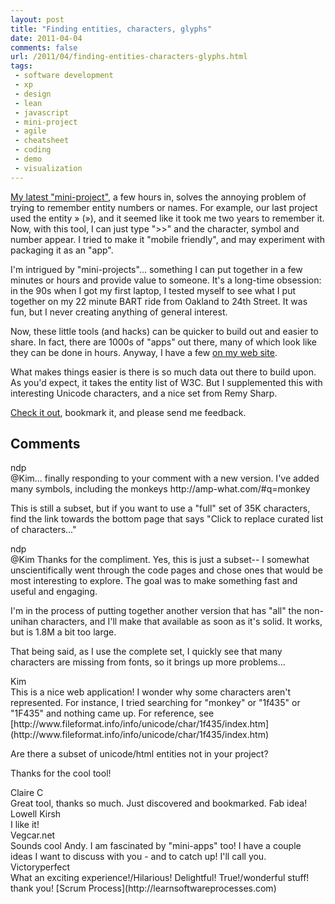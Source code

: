```yaml
---
layout: post
title: "Finding entities, characters, glyphs"
date: 2011-04-04
comments: false
url: /2011/04/finding-entities-characters-glyphs.html
tags:
 - software development
 - xp
 - design
 - lean
 - javascript
 - mini-project
 - agile
 - cheatsheet
 - coding
 - demo
 - visualization
---
```


[My latest "mini-project"](http://amp-what.com/), a few hours in, solves the annoying problem of trying to remember entity numbers or names. For example, our last project used the entity &raquo; (»), and it seemed like it took me two years to remember it. Now, with this tool, I can just type "\>\>" and the character, symbol and number appear. I tried to make it "mobile friendly", and may experiment with packaging it as an "app".  
  
I'm intrigued by "mini-projects"... something I can put together in a few minutes or hours and provide value to someone. It's a long-time obsession: in the 90s when I got my first laptop, I tested myself to see what I put together on my 22 minute BART ride from Oakland to 24th Street. It was fun, but I never creating anything of general interest.  
  
Now, these little tools (and hacks) can be quicker to build out and easier to share. In fact, there are 1000s of "apps" out there, many of which look like they can be done in hours. Anyway, I have a few [on my web site](http://ndpsoftware.com/).  
  
What makes things easier is there is so much data out there to build upon. As you'd expect, it takes the entity list of W3C. But I supplemented this with interesting Unicode characters, and a nice set from Remy Sharp.  
  
[Check it out](http://amp-what.com/), bookmark it, and please send me feedback.<h2>Comments</h2>
<div class='comments'>
<div class='comment'>
<div class='author'>ndp</div>
<div class='content'>
@Kim... finally responding to your comment with a new version. I've added many symbols, including the monkeys http://amp-what.com/#q=monkey  
  
This is still a subset, but if you want to use a "full" set of 35K characters, find the link towards the bottom page that says "Click to replace curated list of characters..."

</div>
</div>
<div class='comment'>
<div class='author'>ndp</div>
<div class='content'>
@Kim Thanks for the compliment. Yes, this is just a subset-- I somewhat unscientifically went through the code pages and chose ones that would be most interesting to explore. The goal was to make something fast and useful and engaging.   
  
I'm in the process of putting together another version that has "all" the non-unihan characters, and I'll make that available as soon as it's solid. It works, but is 1.8M a bit too large.  
  
That being said, as I use the complete set, I quickly see that many characters are missing from fonts, so it brings up more problems...

</div>
</div>
<div class='comment'>
<div class='author'>Kim</div>
<div class='content'>
This is a nice web application! I wonder why some characters aren't represented. For instance, I tried searching for "monkey" or "1f435" or "1F435" and nothing came up. For reference, see [http://www.fileformat.info/info/unicode/char/1f435/index.htm](http://www.fileformat.info/info/unicode/char/1f435/index.htm)  
  
Are there a subset of unicode/html entities not in your project?  
  
Thanks for the cool tool!

</div>
</div>
<div class='comment'>
<div class='author'>Claire C</div>
<div class='content'>
Great tool, thanks so much. Just discovered and bookmarked. Fab idea!

</div>
</div>
<div class='comment'>
<div class='author'>Lowell Kirsh</div>
<div class='content'>
I like it!

</div>
</div>
<div class='comment'>
<div class='author'>Vegcar.net</div>
<div class='content'>
Sounds cool Andy. I am fascinated by "mini-apps" too! I have a couple ideas I want to discuss with you - and to catch up! I'll call you.

</div>
</div>
<div class='comment'>
<div class='author'>Victoryperfect</div>
<div class='content'>
What an exciting experience!/Hilarious! Delightful! True!/wonderful stuff! thank you!  
 [Scrum Process](http://learnsoftwareprocesses.com)

</div>
</div>
</div>

